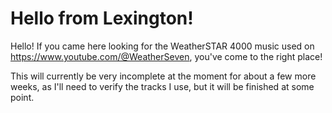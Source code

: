 # Hello from Lexington!

Hello! If you came here looking for the WeatherSTAR 4000 music used on https://www.youtube.com/@WeatherSeven, you've come to the right place!

This will currently be very incomplete at the moment for about a few more weeks, as I'll need to verify the tracks I use, but it will be finished at some point.
